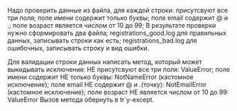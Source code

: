 
Надо проверить данные из файла, для каждой строки:
присутсвуют все три поля;
поле имени содержит только буквы;
поле email содержит @ и .;
поле возраст является числом от 10 до 99;
В результате проверки нужно сформировать два файла;
registrations_good.log для правильных данных, записывать строки как есть;
registrations_bad.log для ошибочных, записывать строку и вид ошибки.

Для валидации строки данных написать метод, который может выкидывать исключения:
НЕ присутсвуют все три поля: ValueError;
поле имени содержит НЕ только буквы: NotNameError (кастомное исключение);
поле email НЕ содержит @ и .(точку): NotEmailError (кастомное исключение);
поле возраст НЕ является числом от 10 до 99: ValueError Вызов метода обернуть в tr`y-except.
